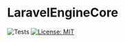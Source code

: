 # LaravelEngineCore

![Tests](https://github.com/paulhenri-l/laravel-engine-core/workflows/Tests/badge.svg)
[![License: MIT](https://img.shields.io/badge/License-MIT-blue.svg)](LICENSE)
